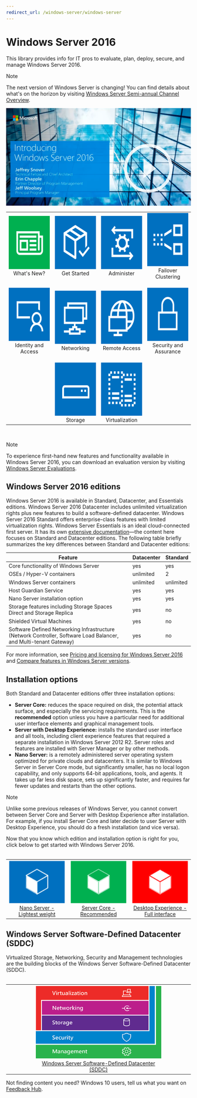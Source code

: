```yaml
---
redirect_url: /windows-server/windows-server
---
```


# Windows Server 2016

This library provides info for IT pros to evaluate, plan, deploy, secure, and manage Windows Server 2016.

> [!Note] 
> The next version of Windows Server is changing! You can find details about what's on the horizon by visiting [Windows Server Semi-annual Channel Overview](./get-started/semi-annual-channel-overview.md). 

[![Windows Server 2016 Overview Video](media/front-page-video.png)](https://www.youtube.com/embed/V8oF0JpDzaM)

<table border="0" width="100%" align='center'>
  <tr style="text-align:center;">
    <td align='center' style="width:25%; border:0;">
      <a href="/windows-server/get-started/what-s-new-in-windows-server-2016">
        <img height=145 src="media/whats-new-highlight.png" alt="What's new icon" title="Whats new in Windows Server 16?"/></a>
        <br/>What's New?
    </td>
    <td align='center' style="width:25%; border:0;">
      <a href="/windows-server/get-started/server-basics">
        <img height=145 src="media/1-getstarted.png" alt="get started icon" title="Get Started with Windows Server 16" /></a>
      <br/>Get Started
    </td>
    <td align='center' style="width:25%; border:0;">
      <a href="/windows-server/administration/index">
        <img height=145 src="media/8-management.png" alt="administer icon" title="Administer Windows Server" /></a>
      <br/>Administer
    </td>
    <td align='center' style="width:25%; border:0;">
      <a href="/windows-server/failover-clustering/failover-clustering-overview">
        <img height=145 src="media/3-failover.png" alt="Failover clustering icon" title="Windows Server Failover clustering" /></a>
      <br/>Failover Clustering
    </td>
  </tr>
  <tr style="text-align:center;">
    <td align='center' style="width:25%; border:0;"><br/>
      <a href="/windows-server/identity/identity-and-access">
        <img height=145 src="media/4-identity.png" alt="Identity and access icon" title="Windows Server Identity and Access" /></a>
      <br>Identity and Access
    </td>
    <td align='center' style="width:25%; border:0;"><br/>
      <a href="/windows-server/networking/networking">
        <img height=145 src="media/6-networking.png" alt="Networking icon" title="Windows Server Networking" />
        </a>
      <br/>Networking
    </td>
    <td align='center' style="width:25%; border:0;"><br/>
      <a href="/windows-server/remote/index">
        <img height=145 src="media/remote.png" alt="remote icon" title="Remote access and server management" />
        </a>
      <br/>Remote Access
    </td>
    <td align='center' style="width:25%; border:0;"><br/>
      <a href="/windows-server/security/security-and-assurance">
        <img height=145 src="media/5-security.png" alt="Security icon" title="Windows Server Security and Assurance" />
      </a>
      <br/>Security and Assurance
    </td>
  </tr>
  <tr style="text-align:center;">
    <td align='center' style="width:25%; border:0;">&nbsp;</td>
    <td align='center' style="width:25%; border:0;"><br>
      <a href="/windows-server/storage/storage">
        <img height=145 src="media/7-storage.png" alt="Storage icon" title="Windows Server Storage" />
      </a>
      <br/>Storage
    </td>
   <td align='center' style="width:25%; border:0;"><br/>
      <a href="/windows-server/virtualization/virtualization">
        <img height=145 src="media/virtualization.png" alt="virtualization icon" title="Windows Server Virtualization" /></a>
      <br/>Virtualization
    </td>
    <td align='center' style="width:25%; border:0;">&nbsp; </td>
  </tr>
</table>

<br/>

> [!Note] 
> To experience first-hand new features and functionality available in Windows Server 2016, you can download an evaluation version by visiting [Windows Server Evaluations](https://www.microsoft.com/evalcenter/evaluate-windows-server-2016). 


## Windows Server 2016 editions

Windows Server 2016 is available in Standard, Datacenter, and Essentials editions. Windows Server 2016 Datacenter includes unlimited virtualization rights plus new features to build a software-defined datacenter. Windows Server 2016 Standard offers enterprise-class features with limited virtualization rights. Windows Server Essentials is an ideal cloud-connected first server. It has its own [extensive documentation](http://go.microsoft.com/fwlink/?LinkID=827171)—the content here focuses on Standard and Datacenter editions. The following table briefly summarizes the key differences between Standard and Datacenter editions:

|Feature|Datacenter|Standard|  
|-------------------|----------|-----------------------|  
|Core functionality of Windows Server| yes| yes|
|OSEs / Hyper-V containers|unlimited|	2|
|Windows Server containers|unlimited|	unlimited|
|Host Guardian Service| yes| yes|
|Nano Server installation option| yes| yes|
|Storage features including Storage Spaces Direct and Storage Replica| yes| no|
|Shielded Virtual Machines| yes| no|
|Software Defined Networking Infrastructure (Network Controller, Software Load Balancer, and Multi-tenant Gateway)| yes| no|

For more information, see [Pricing and licensing for Windows Server 2016](https://www.microsoft.com/en-us/cloud-platform/windows-server-pricing) and [Compare features in Windows Server versions](https://www.microsoft.com/en-us/cloud-platform/windows-server-comparison).

## Installation options

Both Standard and Datacenter editions offer three installation options:

- **Server Core:** reduces the space required on disk, the potential attack surface, and especially the servicing requirements. This is the **recommended** option unless you have a particular need for additional user interface elements and graphical management tools.
- **Server with Desktop Experience:** installs the standard user interface and all tools, including client experience features that required a separate installation in Windows Server 2012 R2. Server roles and features are installed with Server Manager or by other methods.
- **Nano Server:** is a remotely administered server operating system optimized for private clouds and datacenters. It is similar to Windows Server in Server Core mode, but significantly smaller, has no local logon capability, and only supports 64-bit applications, tools, and agents. It takes up far less disk space, sets up significantly faster, and requires far fewer updates and restarts than the other options.

>[!Note]
> Unlike some previous releases of Windows Server, you cannot convert between Server Core and Server with Desktop Experience after installation. For example, if you install Server Core and later decide to user Server with Desktop Experience, you should do a fresh installation (and vice versa).


Now that you know which edition and installation option is right for you, click below to get started with Windows Server 2016.
<br/>
<br/>

<table border="0" width="100%" align='center'>
  <tr style="text-align:center;">
    <td align='center' style="width:33%; border:0;">
      <a  href="/windows-server/get-started/getting-started-with-nano-server"> <img width="175" src="media/nano.png" alt="Icon representing Nano server" title="Nano Server - Lightest Weight" /><br/>Nano Server - <br/>Lightest weight</a>
    </td>
    <td align='center' style="width:33%; border:0;"><a href="/windows-server/get-started/getting-started-with-server-core"> <img width="175" src="media/servercore.png" alt="Icon representing the Server Core installation" title="Server Core - Recommended" /><br/>Server Core - <br/>Recommended</a></td>
   <td align='center' style="width:33%; border:0;"><a href="/windows-server/get-started/getting-started-with-server-with-desktop-experience"><img width="175" src="media/desktop.png" alt="Icon representing the full desktop experience installation option for Windows Server" title="Desktop Experience - Full Experience" /><br/>Desktop Experience - <br/>Full interface</a></td>
  </tr>
</table>

## Windows Server Software-Defined Datacenter (SDDC)

Virtualized Storage, Networking, Security and Management technologies are the building blocks of the Windows Server Software-Defined Datacenter (SDDC).
<br/>
<br/>

<table border="0" width="100%" align='center'>
  <tr style="text-align:center;">
    <td align='center' style="width:10%; border:0;"></td>
    <td align='center' style="width:50%; border:0;"><a href="/windows-server/sddc"><img width="400" src="media/sddc/WS16-heading.png" alt="Icon representing SDDC" title="Windows Server Software-Defined Datacenter (SDDC)" /><br/>Windows Server Software-Defined Datacenter (SDDC)</a></td>
    <td align='center' style="width:10%; border:0;"></td>
  </tr>
</table>

Not finding content you need? Windows 10 users, tell us what you want on [Feedback Hub](feedback-hub:?tabid=2&contextid=898). 